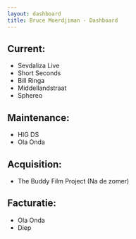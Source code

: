 ```yaml
---
layout: dashboard
title: Bruce Moerdjiman - Dashboard
---
```


## Current:
- Sevdaliza Live
- Short Seconds
- Bill Ringa
- Middellandstraat
- Sphereo

## Maintenance:
- HIG DS
- Ola Onda

## Acquisition:
- The Buddy Film Project (Na de zomer)

## Facturatie:
- Ola Onda
- Diep
